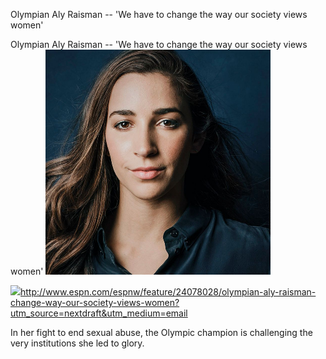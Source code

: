 Olympian Aly Raisman -- 'We have to change the way our society views women'

Olympian Aly Raisman -- 'We have to change the way our society views women'
![](../_resources/5366a0aa9ad2588152fda214e42a02fa.png)

![](:/28c2246b0532fdb4d68100c35dbf4689)http://www.espn.com/espnw/feature/24078028/olympian-aly-raisman-change-way-our-society-views-women?utm_source=nextdraft&utm_medium=email

In her fight to end sexual abuse, the Olympic champion is challenging the very institutions she led to glory.